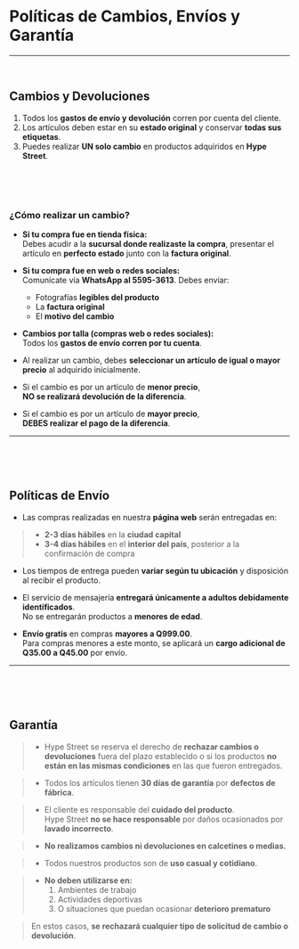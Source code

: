 # Políticas de Cambios, Envíos y Garantía
---

<br style="height:250px;" />

## Cambios y Devoluciones

1. Todos los **gastos de envío y devolución** corren por cuenta del cliente.  
2. Los artículos deben estar en su **estado original** y conservar **todas sus etiquetas**.  
3. Puedes realizar **UN solo cambio** en productos adquiridos en **Hype Street**.


<br style="height:250px;" />
<br style="height:250px;" />
<br style="height:250px;" />

### ¿Cómo realizar un cambio?

- **Si tu compra fue en tienda física:**  
  Debes acudir a la **sucursal donde realizaste la compra**, presentar el artículo en **perfecto estado** junto con la **factura original**.

- **Si tu compra fue en web o redes sociales:**  
  Comunícate vía **WhatsApp al 5595-3613**. Debes enviar:
  - Fotografías **legibles del producto**  
  - La **factura original**  
  - El **motivo del cambio**

- **Cambios por talla (compras web o redes sociales):**  
  Todos los **gastos de envío corren por tu cuenta**.

- Al realizar un cambio, debes **seleccionar un artículo de igual o mayor precio** al adquirido inicialmente.

- Si el cambio es por un artículo de **menor precio**,  
  **NO se realizará devolución de la diferencia**.

- Si el cambio es por un artículo de **mayor precio**,  
  **DEBES realizar el pago de la diferencia**.

---


<br style="height:250px;" />
<br style="height:250px;" />
<br style="height:250px;" />


## Políticas de Envío

- Las compras realizadas en nuestra **página web** serán entregadas en:

>    - **2-3 días hábiles** en la **ciudad capital**
>    - **3-4 días hábiles** en el **interior del país**, posterior a la confirmación de compra

- Los tiempos de entrega pueden **variar según tu ubicación** y disposición al recibir el producto.

- El servicio de mensajería **entregará únicamente a adultos debidamente identificados**.  
  No se entregarán productos a **menores de edad**.

- **Envío gratis** en compras **mayores a Q999.00**.  
  Para compras menores a este monto, se aplicará un **cargo adicional de Q35.00 a Q45.00** por envío.

---


<br style="height:250px;" />
<br style="height:250px;" />
<br style="height:250px;" />

## Garantía

>    - Hype Street se reserva el derecho de **rechazar cambios o devoluciones** fuera del plazo establecido o si los productos **no están en las mismas condiciones** en las que fueron entregados.

>    - Todos los artículos tienen **30 días de garantía** por **defectos de fábrica**.

>    - El cliente es responsable del **cuidado del producto**.  
>      Hype Street **no se hace responsable** por daños ocasionados por **lavado incorrecto**.

>    - **No realizamos cambios ni devoluciones en calcetines o medias.**

>    - Todos nuestros productos son de **uso casual y cotidiano**.  

>    -  **No deben utilizarse en:**
>       1. Ambientes de trabajo  
>       2. Actividades deportivas  
>       3. O situaciones que puedan ocasionar **deterioro prematuro**

> En estos casos, **se rechazará cualquier tipo de solicitud de cambio o devolución**.
<br style="height:250px;" />
<br style="height:250px;" />
<br style="height:250px;" />